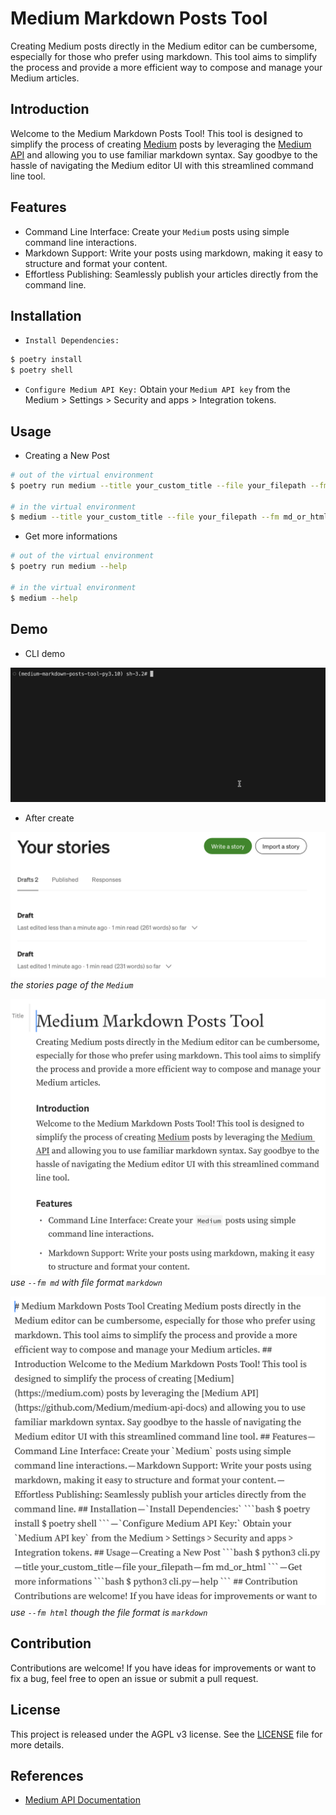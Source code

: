 # Medium Markdown Posts Tool

Creating Medium posts directly in the Medium editor can be cumbersome, especially for those who prefer using markdown. This tool aims to simplify the process and provide a more efficient way to compose and manage your Medium articles.

## Introduction

Welcome to the Medium Markdown Posts Tool! This tool is designed to simplify the process of creating [Medium](https://medium.com) posts by leveraging the [Medium API](https://github.com/Medium/medium-api-docs) and allowing you to use familiar markdown syntax. Say goodbye to the hassle of navigating the Medium editor UI with this streamlined command line tool.

## Features

- Command Line Interface: Create your `Medium` posts using simple command line interactions.
- Markdown Support: Write your posts using markdown, making it easy to structure and format your content.
- Effortless Publishing: Seamlessly publish your articles directly from the command line.

## Installation

- `Install Dependencies:`

```bash
$ poetry install
$ poetry shell
```

- `Configure Medium API Key:`
Obtain your `Medium API key` from the Medium > Settings > Security and apps > Integration tokens.

## Usage

- Creating a New Post

```bash
# out of the virtual environment
$ poetry run medium --title your_custom_title --file your_filepath --fm md_or_html

# in the virtual environment
$ medium --title your_custom_title --file your_filepath --fm md_or_html
```

- Get more informations

```bash
# out of the virtual environment
$ poetry run medium --help

# in the virtual environment
$ medium --help
```

## Demo

- CLI demo

![CLI demo](./README/cli_demo.gif)

- After create

![the stories page of the Medium](./README/stories.png)
*the stories page of the `Medium`*

![use `--fm md` with file format `markdown`](./README/markdown_to_markdown.png)
*use `--fm md` with file format `markdown`*

![use `--fm html` though the file format is `markdown`](./README/markdown_to_html.png)
*use `--fm html` though the file format is `markdown`*

## Contribution

Contributions are welcome! If you have ideas for improvements or want to fix a bug, feel free to open an issue or submit a pull request.

## License

This project is released under the AGPL v3 license. See the [LICENSE](./LICENSE) file for more details.

## References

- [Medium API Documentation](https://github.com/Medium/medium-api-docs)
